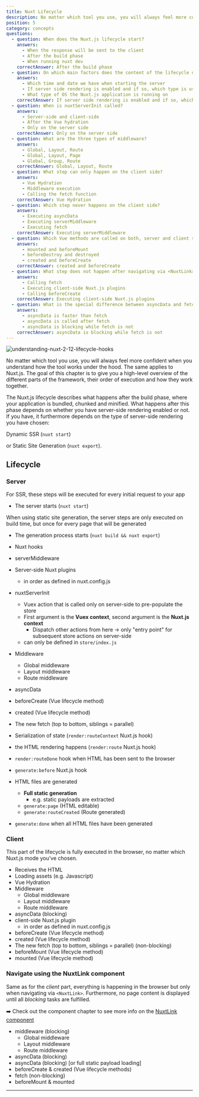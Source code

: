 ```yaml
---
title: Nuxt Lifecycle
description: No matter which tool you use, you will always feel more confident when you understand how the tool works under the hood. The same applies to Nuxt.js.
position: 5
category: concepts
questions:
  - question: When does the Nuxt.js lifecycle start?
    answers:
      - When the response will be sent to the client
      - After the build phase
      - When running nuxt dev
    correctAnswer: After the build phase
  - question: On which main factors does the content of the lifecycle depend?
    answers:
      - Which time and date we have when starting the server
      - If server side rendering is enabled and if so, which type is used
      - What type of OS the Nuxt.js application is running on
    correctAnswer: If server side rendering is enabled and if so, which type is used
  - question: When is nuxtServerInit called?
    answers:
      - Server-side and client-side
      - After the Vue hydration
      - Only on the server side
    correctAnswer: Only on the server side
  - question: What are the three types of middleware?
    answers:
      - Global, Layout, Route
      - Global, Layout, Page
      - Global, Group, Route
    correctAnswer: Global, Layout, Route
  - question: What step can only happen on the client side?
    answers:
      - Vue Hydration
      - Middleware execution
      - Calling the fetch function
    correctAnswer: Vue Hydration
  - question: Which step never happens on the client side?
    answers:
      - Executing asyncData
      - Executing serverMiddleware
      - Executing fetch 
    correctAnswer: Executing serverMiddleware
  - question: Which Vue methods are called on both, server and client side?
    answers:
      - mounted and beforeMount
      - beforeDestroy and destroyed
      - created and beforeCreate
    correctAnswer: created and beforeCreate
  - question: What step does not happen after navigating via <NuxtLink>?
    answers:
      - Calling fetch
      - Executing client-side Nuxt.js plugins
      - Calling beforeCreate
    correctAnswer: Executing client-side Nuxt.js plugins
  - question: What is the special difference between asyncData and fetch after navigating via <NuxtLink>?
    answers:
      - asyncData is faster than fetch
      - asyncData is called after fetch
      - asyncData is blocking while fetch is not
    correctAnswer: asyncData is blocking while fetch is not
---
```


![understanding-nuxt-2-12-lifecycle-hooks](/guides/nuxt-lifecycle.png)

No matter which tool you use, you will always feel more confident when you understand how the tool works under the hood. The same applies to Nuxt.js. The goal of this chapter is to give you a high-level overview of the different parts of the framework, their order of execution and how they work together.

The Nuxt.js lifecycle describes what happens after the build phase, where your application is bundled, chunked and minified. What happens after this phase depends on whether you have server-side rendering enabled or not. If you have, it furthermore depends on the type of server-side rendering you have chosen: 

Dynamic SSR (`nuxt start`) 

or Static Site Generation (`nuxt export`).

## Lifecycle

### Server

For SSR, these steps will be executed for every initial request to your app

- The server starts (`nuxt start`)

When using static site generation, the server steps are only executed on build time, but once for every page that will be generated

- The generation process starts (`nuxt build && nuxt export`)

- Nuxt hooks
- serverMiddleware
- Server-side Nuxt plugins
    - in order as defined in nuxt.config.js
- nuxtServerInit
    - Vuex action that is called only on server-side to pre-populate the store
    - First argument is the **Vuex context**, second argument is the **Nuxt.js context**
        - Dispatch other actions from here → only "entry point" for subsequent store actions on server-side
    - can only be defined in `store/index.js`
- Middleware
    - Global middleware
    - Layout middleware
    - Route middleware
- asyncData
- beforeCreate (Vue lifecycle method)
- created (Vue lifecycle method)
- The new fetch (top to bottom, siblings = parallel)
- Serialization of state (`render:routeContext` Nuxt.js hook)

- the HTML rendering happens (`render:route` Nuxt.js hook)

- `render:routeDone` hook when HTML has been sent to the browser

- `generate:before` Nuxt.js hook
- HTML files are generated
    - **Full static generation**
        - e.g. static payloads are extracted
    - `generate:page` (HTML editable)
    - `generate:routeCreated` (Route generated)
- `generate:done` when all HTML files have been generated

### Client

This part of the lifecycle is fully executed in the browser, no matter which Nuxt.js mode you've chosen. 

- Receives the HTML
- Loading assets (e.g. Javascript)
- Vue Hydration
- Middleware
  - Global middleware
  - Layout middleware
  - Route middleware
- asyncData (blocking)
- client-side Nuxt.js plugin
  - in order as defined in nuxt.config.js
- beforeCreate (Vue lifecycle method)
- created (Vue lifecycle method)
- The new fetch (top to bottom, siblings = parallel) (non-blocking)
- beforeMount (Vue lifecycle method)
- mounted (Vue lifecycle method)

### Navigate using the NuxtLink component

Same as for the *client* part, everything is happening in the browser but only when navigating via `<NuxtLink>`. Furthermore, no page content is displayed until all *blocking* tasks are fulfilled.

➡️ Check out the component chapter to see more info on the [NuxtLink component](/guides/features/nuxt-components#the-nuxtlink-component) 

- middleware (blocking)
    - Global middleware
    - Layout middleware
    - Route middleware
- asyncData (blocking)
- asyncData (blocking) [or full static payload loading]
- beforeCreate & created (Vue lifecycle methods)
- fetch (non-blocking)
- beforeMount & mounted

---



<quiz :questions="questions"></quiz>
